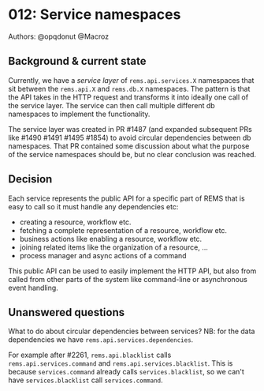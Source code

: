 # 012: Service namespaces

Authors: @opqdonut @Macroz

## Background & current state

Currently, we have a _service layer_ of `rems.api.services.X`
namespaces that sit between the `rems.api.X` and `rems.db.X`
namespaces. The pattern is that the API takes in the HTTP request and transforms 
it into ideally one call of the service layer. The service can then call multiple 
different db namespaces to implement the functionality.

The service layer was created in PR #1487 (and expanded subsequent PRs
like #1490 #1491 #1495 #1854) to avoid circular dependencies between
db namespaces. That PR contained some discussion about what the
purpose of the service namespaces should be, but no clear conclusion
was reached.

## Decision

Each service represents the public API for a specific part of REMS that is easy to call
so it must handle any dependencies etc:
- creating a resource, workflow etc.
- fetching a complete representation of a resource, workflow etc.
- business actions like enabling a resource, workflow etc.
- joining related items like the organization of a resource, ...
- process manager and async actions of a command

This public API can be used to easily implement the HTTP API, 
but also from called from other parts of the system 
like command-line or asynchronous event handling.

## Unanswered questions

What to do about circular dependencies between services? 
NB: for the data dependencies we have `rems.api.services.dependencies`.

For example after #2261, `rems.api.blacklist` calls
`rems.api.services.command` and `rems.api.services.blacklist`. This is
because `services.command` already calls `services.blacklist`, so we
can't have `services.blacklist` call `services.command`.
